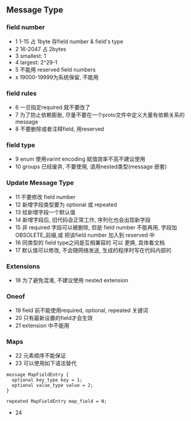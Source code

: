 ## Message Type

### field number
- 1 1-15 占 1byte 存field number & field's type
- 2 16-2047 占 2bytes
- 3 smallest: 1
- 4 largest: 2^29-1
- 5 不能用 reserved field numbers
- x 19000-19999为系统保留, 不能用

### field rules
- 6 一旦指定required 就不要改了
- 7 为了防止依赖膨胀, 尽量不要在一个proto文件中定义大量有依赖关系的message
- 8 不要删除或者注释field, 用reserved

### field type
- 9 enum 使用varint encoding 赋值效率不高不建议使用
- 10 groups 已经废弃, 不要使用, 请用nested类型(message 嵌套)

### Update Message Type
- 11 不要修改 field number
- 12 新增字段类型要为 optional 或 repeated
- 13 给新增字段一个默认值
- 14 新增字段后, 旧代码会正常工作, 序列化也会出现新字段
- 15 非 required 字段可以被删除, 但是 field number 不能再用, 字段加OBSOLETE_前缀,或 把该field number 加入到 reserved 中
- 16 同类型的 field type之间是互相兼容的 可以 更换, 具体看文档
- 17 默认值可以修改, 不会随网络发送, 生成的程序时写在代码内部的

### Extensions
- 18 为了避免混淆, 不建议使用 nested extension

### Oneof
- 19 field 前不能使用required, optional, repeated 关键词
- 20 只有最新设置的field才会生效
- 21 extension 中不能用

### Maps
- 22 元素顺序不能保证
- 23 可以使用如下语法替代
```
message MapFieldEntry {
  optional key_type key = 1;
  optional value_type value = 2;
}

repeated MapFieldEntry map_field = N;
```

- 24 
